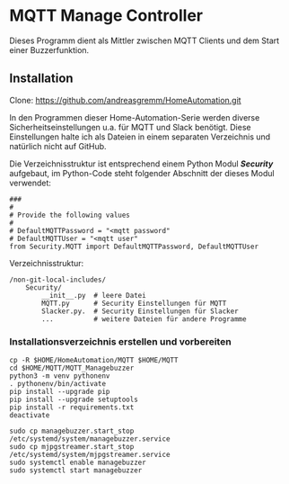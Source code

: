 # MQTT Manage Controller
Dieses Programm dient als Mittler zwischen MQTT Clients und dem Start einer Buzzerfunktion.
## Installation
Clone: https://github.com/andreasgremm/HomeAutomation.git

In den Programmen dieser Home-Automation-Serie werden diverse Sicherheitseinstellungen u.a. für MQTT und Slack benötigt. Diese Einstellungen halte ich als Dateien in einem separaten Verzeichnis und natürlich nicht auf GitHub.

Die Verzeichnisstruktur ist entsprechend einem Python Modul ***Security*** aufgebaut, im Python-Code steht folgender Abschnitt der dieses Modul verwendet:

```
###
#
# Provide the following values
#
# DefaultMQTTPassword = "<mqtt password"
# DefaultMQTTUser = "<mqtt user"
from Security.MQTT import DefaultMQTTPassword, DefaultMQTTUser
```

Verzeichnisstruktur:

```
/non-git-local-includes/
	Security/
		__init__.py  # leere Datei
		MQTT.py      # Security Einstellungen für MQTT
		Slacker.py.  # Security Einstellungen für Slacker
		...          # weitere Dateien für andere Programme
```

### Installationsverzeichnis erstellen und vorbereiten

```
cp -R $HOME/HomeAutomation/MQTT $HOME/MQTT
cd $HOME/MQTT/MQTT_Managebuzzer
python3 -m venv pythonenv
. pythonenv/bin/activate
pip install --upgrade pip
pip install --upgrade setuptools
pip install -r requirements.txt
deactivate

sudo cp managebuzzer.start_stop /etc/systemd/system/managebuzzer.service
sudo cp mjpgstreamer.start_stop /etc/systemd/system/mjpgstreamer.service
sudo systemctl enable managebuzzer
sudo systemctl start managebuzzer
```

